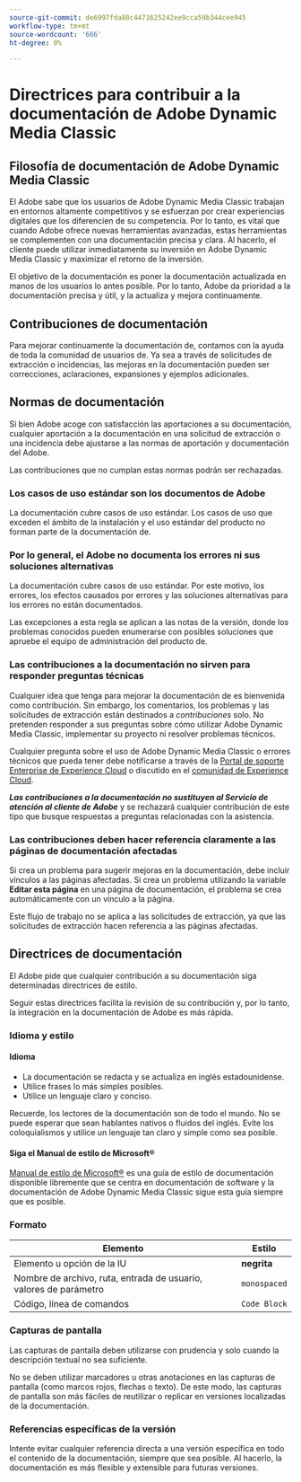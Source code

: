 ```yaml
---
source-git-commit: de6997fda88c4471625242ee9cca59b344cee945
workflow-type: tm+mt
source-wordcount: '666'
ht-degree: 0%

---
```

# Directrices para contribuir a la documentación de Adobe Dynamic Media Classic

## Filosofía de documentación de Adobe Dynamic Media Classic

El Adobe sabe que los usuarios de Adobe Dynamic Media Classic trabajan en entornos altamente competitivos y se esfuerzan por crear experiencias digitales que los diferencien de su competencia. Por lo tanto, es vital que cuando Adobe ofrece nuevas herramientas avanzadas, estas herramientas se complementen con una documentación precisa y clara. Al hacerlo, el cliente puede utilizar inmediatamente su inversión en Adobe Dynamic Media Classic y maximizar el retorno de la inversión.

El objetivo de la documentación es poner la documentación actualizada en manos de los usuarios lo antes posible. Por lo tanto, Adobe da prioridad a la documentación precisa y útil, y la actualiza y mejora continuamente.

## Contribuciones de documentación

Para mejorar continuamente la documentación de, contamos con la ayuda de toda la comunidad de usuarios de. Ya sea a través de solicitudes de extracción o incidencias, las mejoras en la documentación pueden ser correcciones, aclaraciones, expansiones y ejemplos adicionales.

## Normas de documentación

Si bien Adobe acoge con satisfacción las aportaciones a su documentación, cualquier aportación a la documentación en una solicitud de extracción o una incidencia debe ajustarse a las normas de aportación y documentación del Adobe.

Las contribuciones que no cumplan estas normas podrán ser rechazadas.

### Los casos de uso estándar son los documentos de Adobe

La documentación cubre casos de uso estándar. Los casos de uso que exceden el ámbito de la instalación y el uso estándar del producto no forman parte de la documentación de.

### Por lo general, el Adobe no documenta los errores ni sus soluciones alternativas

La documentación cubre casos de uso estándar. Por este motivo, los errores, los efectos causados por errores y las soluciones alternativas para los errores no están documentados.

Las excepciones a esta regla se aplican a las notas de la versión, donde los problemas conocidos pueden enumerarse con posibles soluciones que apruebe el equipo de administración del producto de.

### Las contribuciones a la documentación no sirven para responder preguntas técnicas

Cualquier idea que tenga para mejorar la documentación de es bienvenida como contribución. Sin embargo, los comentarios, los problemas y las solicitudes de extracción están destinados a *contribuciones* solo. No pretenden responder a sus preguntas sobre cómo utilizar Adobe Dynamic Media Classic, implementar su proyecto ni resolver problemas técnicos.

Cualquier pregunta sobre el uso de Adobe Dynamic Media Classic o errores técnicos que pueda tener debe notificarse a través de la [Portal de soporte Enterprise de Experience Cloud](https://experienceleague.adobe.com/es?support-solution=General&support-tab=home#support) o discutido en el [comunidad de Experience Cloud](https://experienceleaguecommunities.adobe.com/t5/adobe-experience-manager/ct-p/adobe-experience-manager-community?profile.language=es).

***Las contribuciones a la documentación no sustituyen al Servicio de atención al cliente de Adobe*** y se rechazará cualquier contribución de este tipo que busque respuestas a preguntas relacionadas con la asistencia.

### Las contribuciones deben hacer referencia claramente a las páginas de documentación afectadas

Si crea un problema para sugerir mejoras en la documentación, debe incluir vínculos a las páginas afectadas. Si crea un problema utilizando la variable **Editar esta página** en una página de documentación, el problema se crea automáticamente con un vínculo a la página.

Este flujo de trabajo no se aplica a las solicitudes de extracción, ya que las solicitudes de extracción hacen referencia a las páginas afectadas.

## Directrices de documentación

El Adobe pide que cualquier contribución a su documentación siga determinadas directrices de estilo.

Seguir estas directrices facilita la revisión de su contribución y, por lo tanto, la integración en la documentación de Adobe es más rápida.

### Idioma y estilo

#### Idioma

* La documentación se redacta y se actualiza en inglés estadounidense.
* Utilice frases lo más simples posibles.
* Utilice un lenguaje claro y conciso.

Recuerde, los lectores de la documentación son de todo el mundo. No se puede esperar que sean hablantes nativos o fluidos del inglés. Evite los coloquialismos y utilice un lenguaje tan claro y simple como sea posible.

#### Siga el Manual de estilo de Microsoft®

[Manual de estilo de Microsoft®](https://learn.microsoft.com/en-us/style-guide/welcome/) es una guía de estilo de documentación disponible libremente que se centra en documentación de software y la documentación de Adobe Dynamic Media Classic sigue esta guía siempre que es posible.

### Formato

| Elemento | Estilo |
|---|---|
| Elemento u opción de la IU | **negrita** |
| Nombre de archivo, ruta, entrada de usuario, valores de parámetro | `monospaced` |
| Código, línea de comandos | ```Code Block``` |

### Capturas de pantalla

Las capturas de pantalla deben utilizarse con prudencia y solo cuando la descripción textual no sea suficiente.

No se deben utilizar marcadores u otras anotaciones en las capturas de pantalla (como marcos rojos, flechas o texto). De este modo, las capturas de pantalla son más fáciles de reutilizar o replicar en versiones localizadas de la documentación.

### Referencias específicas de la versión

Intente evitar cualquier referencia directa a una versión específica en todo el contenido de la documentación, siempre que sea posible. Al hacerlo, la documentación es más flexible y extensible para futuras versiones.
